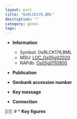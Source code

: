 ```yaml
---
layout: post
title: "OsRLCK176,BML"
description: ""
category: genes
tags: 
---
```


* **Information**  
    + Symbol: OsRLCK176,BML  
    + MSU: [LOC_Os05g02020](http://rice.uga.edu/cgi-bin/ORF_infopage.cgi?orf=LOC_Os05g02020)  
    + RAPdb: [Os05g0110900](http://rapdb.dna.affrc.go.jp/viewer/gbrowse_details/irgsp1?name=Os05g0110900)  

* **Publication**  

* **Genbank accession number**  

* **Key message**  

* **Connection**  

[//]: # * **Key figures**  


